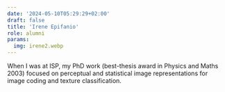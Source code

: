 ```yaml
---
date: '2024-05-10T05:29:29+02:00'
draft: false
title: 'Irene Epifanio'
role: alumni
params:
  img: irene2.webp
---
```


When I was at ISP, my PhD work (best-thesis award in Physics and Maths 2003) focused on perceptual and statistical image representations for image coding and texture classification.
